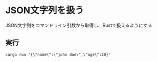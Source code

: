 # JSON文字列を扱う

JSON文字列をコマンドライン引数から取得し、Rustで扱えるようにする

## 実行

`cargo run '{\"name\":\"john doe\",\"age\":20}'`
